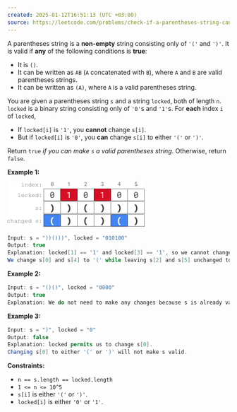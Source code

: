 ```yaml
---
created: 2025-01-12T16:51:13 (UTC +03:00)
source: https://leetcode.com/problems/check-if-a-parentheses-string-can-be-valid/description/?envType=daily-question&envId=2025-01-12
---
```

A parentheses string is a **non-empty** string consisting only of `'('` and `')'`. It is valid if **any** of the following conditions is **true**:

-   It is `()`.
-   It can be written as `AB` (`A` concatenated with `B`), where `A` and `B` are valid parentheses strings.
-   It can be written as `(A)`, where `A` is a valid parentheses string.

You are given a parentheses string `s` and a string `locked`, both of length `n`. `locked` is a binary string consisting only of `'0'`s and `'1'`s. For **each** index `i` of `locked`,

-   If `locked[i]` is `'1'`, you **cannot** change `s[i]`.
-   But if `locked[i]` is `'0'`, you **can** change `s[i]` to either `'('` or `')'`.

Return `true` _if you can make `s` a valid parentheses string_. Otherwise, return `false`.


**Example 1:**

![img.png](img.png)

``` Java
Input: s = "))()))", locked = "010100"
Output: true
Explanation: locked[1] == '1' and locked[3] == '1', so we cannot change s[1] or s[3].
We change s[0] and s[4] to '(' while leaving s[2] and s[5] unchanged to make s valid.
```


**Example 2:**

``` Java
Input: s = "()()", locked = "0000"
Output: true
Explanation: We do not need to make any changes because s is already valid.
```


**Example 3:**

``` Java
Input: s = ")", locked = "0"
Output: false
Explanation: locked permits us to change s[0]. 
Changing s[0] to either '(' or ')' will not make s valid.
```


**Constraints:**

-   `n == s.length == locked.length`
-   `1 <= n <= 10^5`
-   `s[i]` is either `'('` or `')'`.
-   `locked[i]` is either `'0'` or `'1'`.
